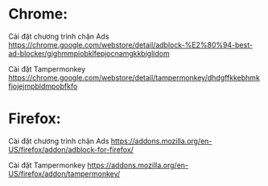 # Chrome:
Cài đặt chương trình chặn Ads 
https://chrome.google.com/webstore/detail/adblock-%E2%80%94-best-ad-blocker/gighmmpiobklfepjocnamgkkbiglidom

Cài đặt Tampermonkey
https://chrome.google.com/webstore/detail/tampermonkey/dhdgffkkebhmkfjojejmpbldmpobfkfo


# Firefox:
Cài đặt chương trình chặn Ads 
https://addons.mozilla.org/en-US/firefox/addon/adblock-for-firefox/

Cài đặt Tampermonkey
https://addons.mozilla.org/en-US/firefox/addon/tampermonkey/
